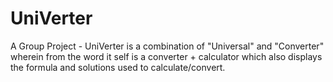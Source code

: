 # UniVerter
A Group Project - UniVerter is a combination of "Universal" and "Converter" wherein from the word it self is a converter + calculator which also displays the formula and solutions used to calculate/convert.
